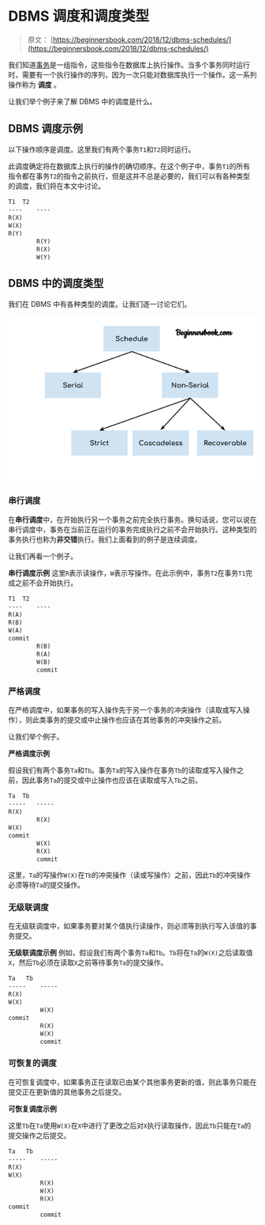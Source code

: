 # DBMS 调度和调度类型

> 原文： [https://beginnersbook.com/2018/12/dbms-schedules/](https://beginnersbook.com/2018/12/dbms-schedules/)

我们知道[事务](https://beginnersbook.com/2017/09/transaction-management-in-dbms/)是一组指令，这些指令在数据库上执行操作。当多个事务同时运行时，需要有一个执行操作的序列，因为一次只能对数据库执行一个操作。这一系列操作称为 **调度** 。

让我们举个例子来了解 DBMS 中的调度是什么。

## DBMS 调度示例

以下操作顺序是调度。这里我们有两个事务`T1`和`T2`同时运行。

此调度确定将在数据库上执行的操作的确切顺序。在这个例子中，事务`T1`的所有指令都在事务`T2`的指令之前执行，但是这并不总是必要的，我们可以有各种类型的调度，我们将在本文中讨论。

```
T1	T2
----    ----
R(X)	
W(X)	
R(Y)	
        R(Y)
        R(X)
        W(Y)
```

## DBMS 中的调度类型

我们在 DBMS 中有各种类型的调度。让我们逐一讨论它们。

![Types of Schedules in DBMS](img/62624309060fdaeea5bf68abda481e50.jpg)

### 串行调度

在**串行调度**中，在开始执行另一个事务之前完全执行事务。换句话说，您可以说在串行调度中，事务在当前正在运行的事务完成执行之前不会开始执行。这种类型的事务执行也称为**非交错**执行。我们上面看到的例子是连续调度。

让我们再看一个例子。

**串行调度示例**
这里`R`表示读操作，`W`表示写操作。在此示例中，事务`T2`在事务`T1`完成之前不会开始执行。

```
T1	T2
----    ----
R(A)	
R(B)	
W(A)
commit	
        R(B)
        R(A)
        W(B)
        commit
```

### 严格调度

在严格调度中，如果事务的写入操作先于另一个事务的冲突操作（读取或写入操作），则此类事务的提交或中止操作也应该在其他事务的冲突操作之前。

让我们举个例子。

**严格调度示例**

假设我们有两个事务`Ta`和`Tb`。事务`Ta`的写入操作在事务`Tb`的读取或写入操作之前，因此事务`Ta`的提交或中止操作也应该在读取或写入`Tb`之前。

```
Ta	Tb
-----   -----
R(X)	
        R(X)
W(X)	
commit	
        W(X)
        R(X)
        commit
```

这里，`Ta`的写操作`W(X)`在`Tb`的冲突操作（读或写操作）之前，因此`Tb`的冲突操作必须等待`Ta`的提交操作。

### 无级联调度

在无级联调度中，如果事务要对某个值执行读操作，则必须等到执行写入该值的事务提交。

**无级联调度示例**
例如，假设我们有两个事务`Ta`和`Tb`。`Tb`将在`Ta`的`W(X)`之后读取值`X`，然后`Tb`必须在读取`X`之前等待事务`Ta`的提交操作。

```
Ta	 Tb
-----    -----
R(X)	
W(X)	
         W(X)
commit	
         R(X)
         W(X)
         commit
```

### 可恢复的调度

在可恢复调度中，如果事务正在读取已由某个其他事务更新的值，则此事务只能在提交正在更新值的其他事务之后提交。

**可恢复调度示例**

这里`Tb`在`Ta`使用`W(X)`在`X`中进行了更改之后对`X`执行读取操作，因此`Tb`只能在`Ta`的提交操作之后提交。

```
Ta	 Tb
-----    -----
R(X)	
W(X)	
         R(X)
         W(X)
         R(X)
commit	
         commit
```
